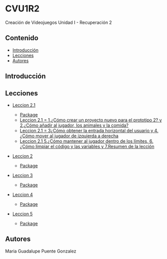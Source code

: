# CVU1R2
Creación de Videojuegos Unidad I - Recuperación 2 

## Contenido 
- [Introducción](#introducción)
- [Lecciones](#Lecciones)
- [Autores](#autores)


## Introducción


## Lecciones

* [Leccion 2.1]() <br> 
    * [Package](https://github.com/Puenteg/CVU1R2/blob/main/Prototype2-Leccion%202.1.unitypackage)<br> 
    * [Leccion 2.1 = 1.¿Cómo crear un proyecto nuevo para el prototipo 2? y 2.¿Cómo añadir al jugador, los animales y la comida?](https://drive.google.com/file/d/1cmn8UtwWGGrP_1mcXWLDVxXsc_vj3PM-/view?usp=drive_link)<br> 
    * [Leccion 2.1 = 3¿Cómo obtener la entrada horizontal del usuario y 4.¿Cómo mover al jugador de izquierda a derecha](https://drive.google.com/file/d/1LNpJGZLgQocAfR27sFs9s6TEme5gUZcX/view?usp=drive_link)<br> 
    * [Leccion 2.1  5.¿Cómo mantener al jugador dentro de los límites, 6.¿Cómo limpiar el código y las variables y 7.Resumen de la lección](https://drive.google.com/file/d/1wAVn0TvxHbnmOvwuyXdXHcjj5-DlvkFZ/view?usp=drive_link)<br> 
    
* [Leccion 2]() <br> 
    * [Package]()

* [Leccion 3]()  <br> 
    * [Package]()

* [Leccion 4]()  <br> 
    * [Package]()

* [Leccion 5]() <br> 
    * [Package]()




## Autores
Maria Guadalupe Puente Gonzalez
